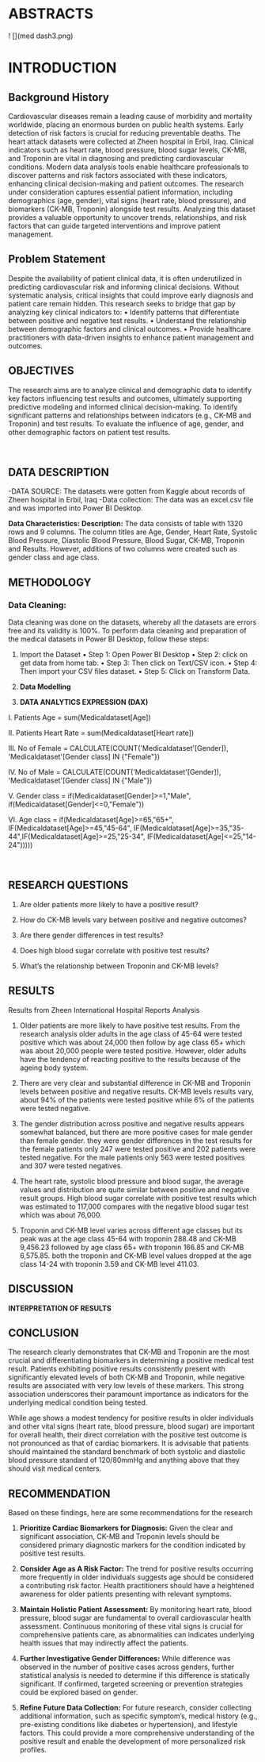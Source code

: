 # ABSTRACTS

! [](med dash3.png) 

# INTRODUCTION

## Background History

Cardiovascular diseases remain a leading cause of morbidity and mortality worldwide, placing an enormous burden on public health systems. Early detection of risk factors is crucial for reducing preventable deaths. The heart attack datasets were collected at Zheen hospital in Erbil, Iraq. 
Clinical indicators such as heart rate, blood pressure, blood sugar levels, CK-MB, and Troponin are vital in diagnosing and predicting cardiovascular conditions. Modern data analysis tools enable healthcare professionals to discover patterns and risk factors associated with these indicators, enhancing clinical decision-making and patient outcomes.
The research under consideration captures essential patient information, including demographics (age, gender), vital signs (heart rate, blood pressure), and biomarkers (CK-MB, Troponin) alongside test results. Analyzing this dataset provides a valuable opportunity to uncover trends, relationships, and risk factors that can guide targeted interventions and improve patient management.

## Problem Statement

Despite the availability of patient clinical data, it is often underutilized in predicting cardiovascular risk and informing clinical decisions. Without systematic analysis, critical insights that could improve early diagnosis and patient care remain hidden. This research seeks to bridge that gap by analyzing key clinical indicators to:
•	Identify patterns that differentiate between positive and negative test results.
•	Understand the relationship between demographic factors and clinical outcomes.
•	Provide healthcare practitioners with data-driven insights to enhance patient management and outcomes.

## OBJECTIVES
The research aims are to analyze clinical and demographic data to identify key factors influencing test results and outcomes, ultimately supporting predictive modeling and informed clinical decision-making. To identify significant patterns and relationships between indicators (e.g., CK-MB and Troponin) and test results. To evaluate the influence of age, gender, and other demographic factors on patient test results.

 
## DATA DESCRIPTION

-DATA SOURCE: 
The datasets were gotten from Kaggle about records of Zheen hospital in Erbil, Iraq
-Data collection: 
The data was an excel.csv file and was imported into Power BI Desktop.

**Data Characteristics:**
**Description:**
The data consists of table with 1320 rows and 9 columns. The column titles are Age, Gender, Heart Rate, Systolic Blood Pressure, Diastolic Blood Pressure, Blood Sugar, CK-MB, Troponin and Results. However, additions of two columns were created such as gender class and age class.
 








## METHODOLOGY

### Data Cleaning:
Data cleaning was done on the datasets, whereby all the datasets are errors free and its validity is 100%.
To perform data cleaning and preparation of the medical datasets in Power BI Desktop, follow these steps:
1. Import the Dataset
•	Step 1: Open Power BI Desktop
•	Step 2: click on get data from home tab.
•	Step 3: Then click on Text/CSV icon.
•	Step 4: Then import your CSV files dataset.
•	Step 5:  Click on Transform Data.

2. **Data Modelling** 
 


3. **DATA ANALYTICS EXPRESSION (DAX)**
   
I.	Patients Age = sum(Medicaldataset[Age])

II.	Patients Heart Rate = sum(Medicaldataset[Heart rate])

III.	No of Female = CALCULATE(COUNT('Medicaldataset'[Gender]),
    'Medicaldataset'[Gender class] IN {"Female"})
    
IV.	No of Male = CALCULATE(COUNT('Medicaldataset'[Gender]),
    'Medicaldataset'[Gender class] IN {"Male"})
    
V.	Gender class = if(Medicaldataset[Gender]>=1,"Male", if(Medicaldataset[Gender]<=0,"Female"))

VI.	Age class = if(Medicaldataset[Age]>=65,"65+", IF(Medicaldataset[Age]>=45,"45-64", IF(Medicaldataset[Age]>=35,"35-44",IF(Medicaldataset[Age]>=25,"25-34", IF(Medicaldataset[Age]<=25,"14-24")))))





 
## RESEARCH QUESTIONS

1. Are older patients more likely to have a positive result?
   

2. How do CK-MB levels vary between positive and negative outcomes?
 

3. Are there gender differences in test results?
 

4. Does high blood sugar correlate with positive test results?

   
 
5. What’s the relationship between Troponin and CK-MB levels?
 











## RESULTS

Results from Zheen International Hospital Reports Analysis 
1.  Older patients are more likely to have positive test results. From the research analysis older adults in the age class of 45-64 were tested positive which was about 24,000 then follow by age class 65+ which was about 20,000 people were tested positive. However, older adults have the tendency of reacting positive to the results because of the ageing body system.
   
2.  There are very clear and substantial difference in CK-MB and Troponin levels between positive and negative results.  CK-MB levels results vary, about 94% of the patients were tested positive while 6% of the patients were tested negative.
   
3.  The gender distribution across positive and negative results appears somewhat balanced, but there are more positive cases for male gender than female gender.  they were gender differences in the test results for the female patients only 247 were tested positive and 202 patients were tested negative. For the male patients only 563 were tested positives and 307 were tested negatives.
  
4.  The heart rate, systolic blood pressure and blood sugar, the average values and distribution are quite similar between positive and negative result groups.  High blood sugar correlate with positive test results which was estimated to 117,000 compares with the negative blood sugar test which was about 76,000.
  
5.  Troponin and CK-MB level varies across different age classes but its peak was at the age class 45-64 with troponin 288.48 and CK-MB 9,456.23 followed by age class 65+ with troponin 166.85 and CK-MB 6,575.85. both the troponin and CK-MB level values dropped at the age class 14-24 with troponin 3.59 and CK-MB level 411.03.







## DISCUSSION

**INTERPRETATION OF RESULTS**
 

 
 
















## CONCLUSION

The research clearly demonstrates that CK-MB and Troponin are the most crucial and differentiating biomarkers in determining a positive medical test result. Patients exhibiting positive results consistently present with significantly elevated levels of both CK-MB and Troponin, while negative results are associated with very low levels of these markers. This strong association underscores their paramount importance as indicators for the underlying medical condition being tested.

While age shows a modest tendency for positive results in older individuals and other vital signs (heart rate, blood pressure, blood sugar) are important for overall health, their direct correlation with the positive test outcome is not pronounced as that of cardiac biomarkers. It is advisable that patients should maintained the standard benchmark of both systolic and diastolic blood pressure standard of 120/80mmHg and anything above that they should visit medical centers. 




















## RECOMMENDATION

Based on these findings, here are some recommendations for the research
1.  **Prioritize Cardiac Biomarkers for Diagnosis:** Given the clear and significant association, CK-MB and Troponin levels should be considered primary diagnostic markers for the condition indicated by positive test results.

2.  **Consider Age as A Risk Factor:** The trend for positive results occurring more frequently in older individuals suggests age should be considered a contributing risk factor. Health practitioners should have a heightened awareness for older patients presenting with relevant symptoms.

3. **Maintain Holistic Patient Assessment:** By monitoring heart rate, blood pressure, blood sugar are fundamental to overall cardiovascular health assessment. Continuous monitoring of these vital signs is crucial for comprehensive patients care, as abnormalities can indicates underlying health issues that may indirectly affect the patients.

4.  **Further Investigative Gender Differences:** While difference was observed in the number of positive cases across genders, further statistical analysis is needed to determine if this difference is statically significant. If confirmed, targeted screening or prevention strategies could be explored based on gender.

5.  **Refine Future Data Collection:**  For future research, consider collecting additional information, such as specific symptom’s, medical history (e.g., pre-existing conditions like diabetes or hypertension), and lifestyle factors. This could provide a more comprehensive understanding of the positive result and enable the development of more personalized risk profiles.


